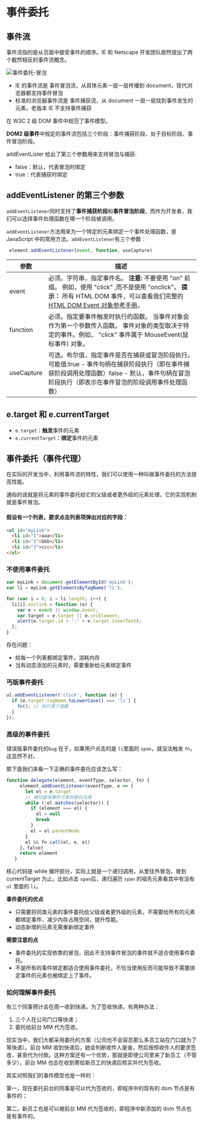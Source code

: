 # 事件委托

## 事件流

事件流指的是从页面中接受事件的顺序。IE 和 Netscape 开发团队居然提出了两个截然相反的事件流概念。

<img src="https://cdn.jsdelivr.net/gh/ringozzt/myPics@main/evt-agent.png" alt="事件委托-冒泡" style="zoom:100%;" />

- IE 的事件流是 事件冒泡流，从具体元素一层一层传播到 document，现代浏览器都支持事件冒泡
- 标准的浏览器事件流是 事件捕获流，从 document 一层一层找到事件发生的元素，老版本 IE 不支持事件捕获

在 W3C 2 级 DOM 事件中规范了事件模型。

**DOM2 级事件**中规定的事件流包括三个阶段：事件捕获阶段、处于目标阶段、事件冒泡阶段。

addEventLister 给出了第三个参数用来支持冒泡与捕获:

- false：默认，代表冒泡时绑定
- true：代表捕获时绑定

## addEventListener 的第三个参数

`addEventListener`同时支持了**事件捕获阶段**和**事件冒泡阶段**，而作为开发者，我们可以选择事件处理函数在哪一个阶段被调用。

`addEventListener`方法用来为一个特定的元素绑定一个事件处理函数，是 JavaScript 中的常用方法。`addEventListener`有三个参数：

```javascript
 element.addEventListener(event, function, useCapture)
```

| 参数       | 描述                                                                                                                                                                                                                                    |
| ---------- | --------------------------------------------------------------------------------------------------------------------------------------------------------------------------------------------------------------------------------------- |
| event      | 必须。字符串，指定事件名。 **注意:** 不要使用 "on" 前缀。 例如，使用 "click" ,而不是使用 "onclick"。 **提示：** 所有 HTML DOM 事件，可以查看我们完整的 [HTML DOM Event 对象参考手册](https://www.runoob.com/jsref/dom-obj-event.html)。 |
| function   | 必须。指定要事件触发时执行的函数。 当事件对象会作为第一个参数传入函数。 事件对象的类型取决于特定的事件。例如， "click" 事件属于 MouseEvent(鼠标事件) 对象。                                                                             |
| useCapture | 可选。布尔值，指定事件是否在捕获或冒泡阶段执行。 可能值:true - 事件句柄在捕获阶段执行（即在事件捕获阶段调用处理函数）false - 默认，事件句柄在冒泡阶段执行（即表示在事件冒泡的阶段调用事件处理函数）                                     |

## e.target 和 e.currentTarget

- `e.target`：**触发**事件的元素
- `e.currentTarget`：**绑定**事件的元素

## 事件委托（事件代理）

在实际的开发当中，利用事件流的特性，我们可以使用一种叫做事件委托的方法提高性能。

通俗的说就是将元素的事件委托给它的父级或者更外级的元素处理，它的实现机制就是事件冒泡。

#### 假设有一个列表，要求点击列表项弹出对应的字段：

```html
<ul id="myLink">
  <li id="1">aaa</li>
  <li id="2">bbb</li>
  <li id="3">ccc</li>
</ul>
```

### 不使用事件委托

```js
var myLink = document.getElementById('myLink');
var li = myLink.getElementsByTagName('li');

for (var i = 0; i < li.length; i++) {
  li[i].onclick = function (e) {
    var e = event || window.event;
    var target = e.target || e.srcElement;
    alert(e.target.id + ':' + e.target.innerText);
  };
}
```

存在问题：

- 给每一个列表都绑定事件，消耗内存
- 当有动态添加的元素时，需要重新给元素绑定事件

### 丐版事件委托

```js
ul.addEventListener('click', function (e) {
  if (e.target.tagName.toLowerCase() === 'li') {
    fn(); // 执行某个函数
  }
});
```

### 高级的事件委托

错误版事件委托的`bug` 在于，如果用户点击的是 `li`里面的 `span`，就没法触发 `fn`，这显然不对。

那下面我们来看一下正确的事件委托应该怎么写：

```js
function delegate(element, eventType, selector, fn) {
     element.addEventListener(eventType, e => {
       let el = e.target
       // 递归查询事件元素的委托元素
       while (!el.matches(selector)) {
         if (element === el) {
           el = null
           break
         }
         el = el.parentNode
       }
       el && fn.call(el, e, el)
     }，false)
     return element
   }
```

核心代码是 while 循环部分，实际上就是一个递归调用，从里往外冒泡，冒到 currentTarget 为止。比如点击 `span`后，递归遍历 `span` 的祖先元素看其中有没有 `ul` 里面的 `li`。

**事件委托的优点**

- 只需要将同类元素的事件委托给父级或者更外级的元素，不需要给所有的元素都绑定事件，减少内存占用空间，提升性能。
- 动态新增的元素无需重新绑定事件

**需要注意的点**

- 事件委托的实现依靠的冒泡，因此不支持事件冒泡的事件就不适合使用事件委托。
- 不是所有的事件绑定都适合使用事件委托，不恰当使用反而可能导致不需要绑定事件的元素也被绑定上了事件。

### 如何理解事件委托

有三个同事预计会在周一收到快递。为了签收快递，有两种办法：

1. 三个人在公司门口等快递；
2. 委托给前台 MM 代为签收。

现实当中，我们大都采用委托的方案（公司也不会容忍那么多员工站在门口就为了等快递）。前台 MM 收到快递后，她会判断收件人是谁，然后按照收件人的要求签收，甚至代为付款。这种方案还有一个优势，那就是即使公司里来了新员工（不管多少），前台 MM 也会在收到寄给新员工的快递后核实并代为签收。

其实对照我们的事件模型也是一样的：

第一，现在委托前台的同事是可以代为签收的，即程序中的现有的 dom 节点是有事件的；

第二，新员工也是可以被前台 MM 代为签收的，即程序中新添加的 dom 节点也是有事件的。
